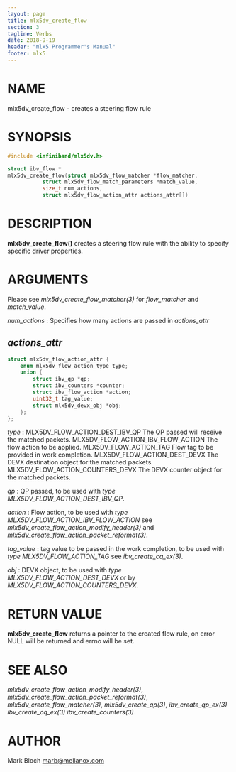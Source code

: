 ```yaml
---
layout: page
title: mlx5dv_create_flow
section: 3
tagline: Verbs
date: 2018-9-19
header: "mlx5 Programmer's Manual"
footer: mlx5
---
```


# NAME
mlx5dv_create_flow - creates a steering flow rule

# SYNOPSIS

```c
#include <infiniband/mlx5dv.h>

struct ibv_flow *
mlx5dv_create_flow(struct mlx5dv_flow_matcher *flow_matcher,
		   struct mlx5dv_flow_match_parameters *match_value,
		   size_t num_actions,
		   struct mlx5dv_flow_action_attr actions_attr[])
```


# DESCRIPTION
**mlx5dv_create_flow()** creates a steering flow rule with the ability
to specify specific driver properties.

# ARGUMENTS

Please see *mlx5dv_create_flow_matcher(3)* for *flow_matcher* and *match_value*.

*num_actions*
:	Specifies how many actions are passed in *actions_attr*

## *actions_attr*

```c
struct mlx5dv_flow_action_attr {
	enum mlx5dv_flow_action_type type;
	union {
		struct ibv_qp *qp;
		struct ibv_counters *counter;
		struct ibv_flow_action *action;
		uint32_t tag_value;
		struct mlx5dv_devx_obj *obj;
	};
};
```

*type*
:	MLX5DV_FLOW_ACTION_DEST_IBV_QP
		The QP passed will receive the matched packets.
	MLX5DV_FLOW_ACTION_IBV_FLOW_ACTION
		The flow action to be applied.
	MLX5DV_FLOW_ACTION_TAG
		Flow tag to be provided in work completion.
	MLX5DV_FLOW_ACTION_DEST_DEVX
		The DEVX destination object for the matched packets.
	MLX5DV_FLOW_ACTION_COUNTERS_DEVX
		The DEVX counter object for the matched packets.

*qp*
:	QP passed, to be used with *type* *MLX5DV_FLOW_ACTION_DEST_IBV_QP*.

*action*
:	Flow action, to be used with *type* *MLX5DV_FLOW_ACTION_IBV_FLOW_ACTION*
	see *mlx5dv_create_flow_action_modify_header(3)* and *mlx5dv_create_flow_action_packet_reformat(3)*.

*tag_value*
:	tag value to be passed in the work completion, to be used with *type*
	*MLX5DV_FLOW_ACTION_TAG* see *ibv_create_cq_ex(3)*.

*obj*
:	DEVX object, to be used with *type* *MLX5DV_FLOW_ACTION_DEST_DEVX* or by *MLX5DV_FLOW_ACTION_COUNTERS_DEVX*.

# RETURN VALUE

**mlx5dv_create_flow**
returns a pointer to the created flow rule, on error NULL will be returned and errno will be set.

# SEE ALSO

*mlx5dv_create_flow_action_modify_header(3)*, *mlx5dv_create_flow_action_packet_reformat(3)*,
*mlx5dv_create_flow_matcher(3)*, *mlx5dv_create_qp(3)*, *ibv_create_qp_ex(3)*
*ibv_create_cq_ex(3)* *ibv_create_counters(3)*

# AUTHOR

Mark Bloch <marb@mellanox.com>
